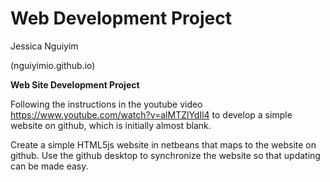 <h1> Web Development Project</h1>

Jessica Nguiyim

(nguiyimio.github.io)

**Web Site Development Project**


Following the instructions in the youtube video 
https://www.youtube.com/watch?v=alMTZlYdIl4
to develop a simple website on github, which is initially 
almost blank.

Create a simple HTML5js website in netbeans that
maps to the website on github. Use the github desktop
to synchronize the website so that updating can 
be made easy.


